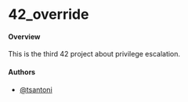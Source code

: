 # 42_override

#### Overview
This is the third 42 project about privilege escalation.
    
#### Authors

- [@tsantoni](https://www.github.com/runeons)
